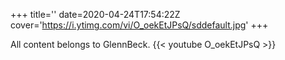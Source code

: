 +++
title=''
date=2020-04-24T17:54:22Z
cover='https://i.ytimg.com/vi/O_oekEtJPsQ/sddefault.jpg'
+++

All content belongs to GlennBeck.
{{< youtube O_oekEtJPsQ >}}
